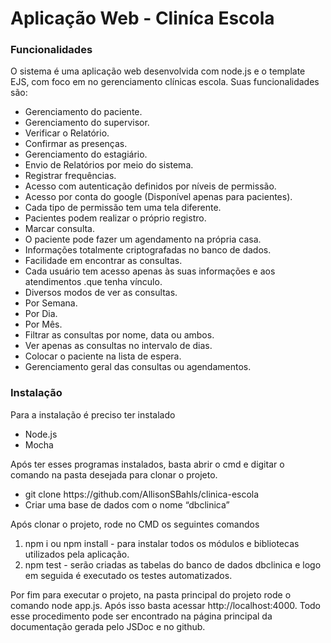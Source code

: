 # Aplicação Web - Cliníca Escola

<h3> Funcionalidades </h3>
<p>O sistema é uma aplicação web desenvolvida com node.js e o template EJS, com foco em no gerenciamento clínicas escola. Suas funcionalidades são:</p>
<ul>
<li>Gerenciamento do paciente.</li>
<li>Gerenciamento do supervisor.</li>
<li>Verificar o Relatório.</li>
<li>Confirmar as presenças.</li>
<li>Gerenciamento do estagiário.</li>
<li>Envio de Relatórios por meio do sistema.</li>
<li>Registrar frequências.</li>
<li>Acesso com autenticação definidos por níveis de permissão.</li>
<li>Acesso por conta do google (Disponível apenas para pacientes).</li>
<li>Cada tipo de permissão tem uma tela diferente.</li>
<li>Pacientes podem realizar o próprio registro.</li>
<li>Marcar consulta.</li>
<li>O paciente pode fazer um agendamento na própria casa.</li>
<li>Informações totalmente criptografadas no banco de dados.</li>
<li>Facilidade em encontrar as consultas.</li>
<li>Cada usuário tem acesso apenas às suas informações e aos atendimentos .que tenha vínculo.</li></li>
<li>Diversos modos de ver as consultas.</li>
<li>Por Semana.</li>
<li>Por Dia.</li>
<li>Por Mês.</li>
<li>Filtrar as consultas por nome, data ou ambos.</li>
<li>Ver apenas as consultas no intervalo de dias.</li>
<li>Colocar o paciente na lista de espera.</li>
<li>Gerenciamento geral das consultas ou agendamentos.</li>
</ul>

 <h3>Instalação  </h3>
<p>Para a instalação é preciso ter instalado</p>
<ul>
<li>Node.js </li>
<li>Mocha</li>
</ul>

<p>Após ter esses programas instalados, basta abrir o cmd e digitar o comando na pasta desejada para clonar o projeto.</p>
<ul>
<li>git clone https://github.com/AllisonSBahls/clinica-escola</li>
<li>Criar uma base de dados com o nome “dbclinica”</li>
</ul>	
	<p>Após clonar o projeto, rode no CMD os seguintes comandos</p>
<ol>
<li>npm i ou npm install - para instalar todos os módulos e bibliotecas utilizados pela aplicação. </li>
<li>npm test - serão criadas as tabelas do banco de dados dbclinica e logo em seguida é executado os testes automatizados.</li>
	</ol>
	Por fim para executar o projeto, na pasta principal do projeto rode o comando node app.js. Após isso basta acessar http://localhost:4000.
Todo esse procedimento pode ser encontrado na página principal da documentação gerada pelo JSDoc e no github.

